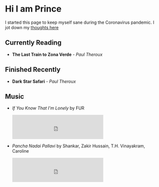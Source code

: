 # Hi I am Prince

I started this page to keep myself sane during the Coronavirus pandemic. I jot down my [thoughts here](./thoughts.html)



## Currently Reading

* **The Last Train to Zona Verde** - *Paul Theroux*

## Finished Recently

* **Dark Star Safari** - *Paul Theroux*





## Music

* *If You Know That I'm Lonely* by FUR

  <iframe src="https://open.spotify.com/embed/track/5gCTgcvFfs0d9ShWLY2S1V" width="300" height="80" frameborder="0" allowtransparency="true" allow="encrypted-media"></iframe>




* *Pancha Nadai Pallavi* by Shankar, Zakir Hussain, T.H. Vinayakram, Caroline

  <iframe src="https://open.spotify.com/embed/track/5b7IIUpOXAEemY8vs2vBlE" width="300" height="80" frameborder="0" allowtransparency="true" allow="encrypted-media"></iframe>
  
  

